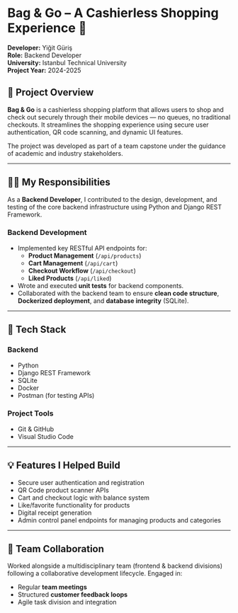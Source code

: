# Bag & Go – A Cashierless Shopping Experience 🛒

**Developer:** Yiğit Güriş  
**Role:** Backend Developer  
**University:** Istanbul Technical University  
**Project Year:** 2024-2025

## 📌 Project Overview

**Bag & Go** is a cashierless shopping platform that allows users to shop and check out securely through their mobile devices — no queues, no traditional checkouts. It streamlines the shopping experience using secure user authentication, QR code scanning, and dynamic UI features.

The project was developed as part of a team capstone under the guidance of academic and industry stakeholders.

---

## 👨‍💻 My Responsibilities

As a **Backend Developer**, I contributed to the design, development, and testing of the core backend infrastructure using Python and Django REST Framework.

### Backend Development
- Implemented key RESTful API endpoints for:
  - **Product Management** (`/api/products`)
  - **Cart Management** (`/api/cart`)
  - **Checkout Workflow** (`/api/checkout`)
  - **Liked Products** (`/api/liked`)
- Wrote and executed **unit tests** for backend components.
- Collaborated with the backend team to ensure **clean code structure**, **Dockerized deployment**, and **database integrity** (SQLite).

---

## 🧰 Tech Stack

### Backend
- Python
- Django REST Framework
- SQLite
- Docker
- Postman (for testing APIs)

### Project Tools
- Git & GitHub
- Visual Studio Code

---

## 💡 Features I Helped Build

- Secure user authentication and registration
- QR Code product scanner APIs
- Cart and checkout logic with balance system
- Like/favorite functionality for products
- Digital receipt generation
- Admin control panel endpoints for managing products and categories

---

## 🤝 Team Collaboration

Worked alongside a multidisciplinary team (frontend & backend divisions) following a collaborative development lifecycle. Engaged in:
- Regular **team meetings**
- Structured **customer feedback loops**
- Agile task division and integration


